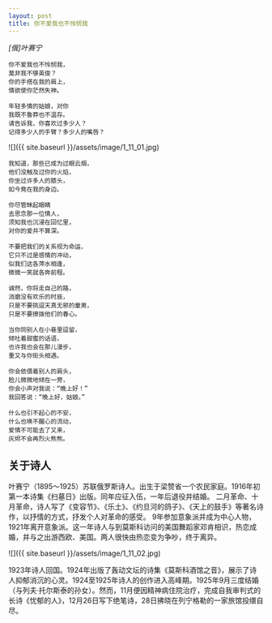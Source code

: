 ```yaml
---
layout: post
title: 你不爱我也不怜悯我
---
```


_[俄]叶赛宁_

~~~
你不爱我也不怜悯我，
莫非我不够英俊？
你的手搭在我的肩上，
情欲使你茫然失神。
~~~


~~~
年轻多情的姑娘，对你
我既不鲁莽也不温存。
请告诉我，你喜欢过多少人？
记得多少人的手臂？多少人的嘴唇？
~~~

![]({{ site.baseurl }}/assets/image/1_11_01.jpg)

~~~
我知道，那些已成为过眼云烟，
他们没触及过你的火焰，
你坐过许多人的膝头，
如今竟在我的身边。
~~~


~~~
你尽管眯起眼睛
去思念那一位情人，
须知我也沉浸在回忆里，
对你的爱并不算深。
~~~


~~~
不要把我们的关系视为命运，
它只不过是感情的冲动，
似我们这各萍水相逢，
微微一笑就各奔前程。
~~~


~~~
诚然，你将走自己的路，
消磨没有欢乐的时辰，
只是不要挑逗天真无邪的童男，
只是不要撩拨他们的春心。
~~~


~~~
当你同别人在小巷里逗留，
倾吐着甜蜜的话语，
也许我也会在那儿漫步，
重又与你街头相遇。
~~~


~~~
你会依偎着别人的肩头，
脸儿微微地倾在一旁，
你会小声对我说：“晚上好！”
我回答说：“晚上好，姑娘。”
~~~


~~~
什么也引不起心的不安，
什么也唤不醒心的流动，
爱情不可能去了又来，
灰烬不会再烈火熊熊。
~~~



## 关于诗人

叶赛宁（1895～1925）苏联俄罗斯诗人。出生于梁赞省一个农民家庭。1916年初第一本诗集《扫墓日》出版。同年应征入伍，一年后退役并结婚。 二月革命、十月革命，诗人写了《变容节》、《乐土》、《约旦河的鸽子》、《天上的鼓手》等著名诗作，以抒情的方式，抒发个人对革命的感受。 9年参加意象派并成为中心人物，1921年离开意象派。这一年诗人与到莫斯科访问的美国舞蹈家邓肯相识，热恋成婚，并与之出游西欧、美国。两人很快由热恋变为争吵，终于离异。

![]({{ site.baseurl }}/assets/image/1_11_02.jpg)

1923年诗人回国。1924年出版了轰动文坛的诗集《莫斯科酒馆之音》，展示了诗人抑郁消沉的心灵。1924至1925年诗人的创作进入高峰期。1925年9月三度结婚（与列夫·托尔斯泰的孙女）。然而，11月便因精神病住院治疗，完成自我审判式的长诗《忧郁的人》，12月26日写下绝笔诗，28日拂晓在列宁格勒的一家旅馆投缳自尽。
